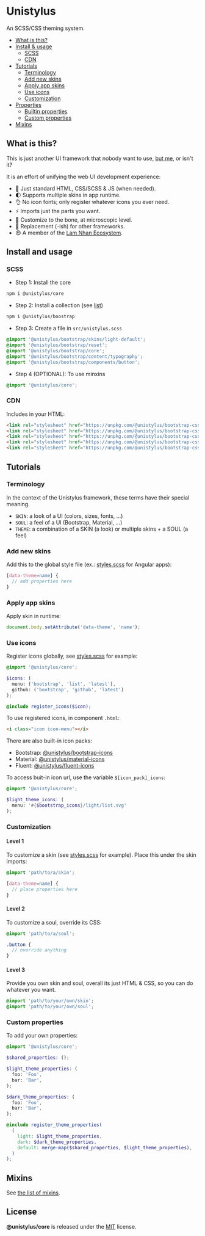 # Unistylus

An SCSS/CSS theming system.

- [What is this?](#why-is-this)
- [Install & usage](#install-and-usage)
  - [SCSS](#scss)
  - [CDN](#cdn)
- [Tutorials](#tutorials)
  - [Terminology](#terminology)
  - [Add new skins](#add-new-skins)
  - [Apply app skins](#apply-app-skins)
  - [Use icons](#Use-icons)
  - [Customization](#customization)
- [Properties](#properties)
  - [Builtin properties](#builtin-properties)
  - [Custom properties](#custom-properties)
- [Mixins](#mixins)

## What is this?

This is just another UI framework that nobody want to use, [but me](https://lamnhan.com), or isn't it?

It is an effort of unifying the web UI development experience:

- 💚 Just standard HTML, CSS/SCSS & JS (when needed).
- 🌓 Supports multiple skins in app runtime.
- 👌 No icon fonts; only register whatever icons you ever need.
- ⚡ Imports just the parts you want.
- 🔨 Customize to the bone, at microscopic level.
- 🔌 Replacement (-ish) for other frameworks.
- 😍 A member of the [Lam Nhan Ecosystem](https://lamnhan.com/works).

## Install and usage

### SCSS

- Step 1: Install the core

```bash
npm i @unistylus/core
```

- Step 2: Install a collection (see [list](/guide/terminology))

```bash
npm i @unistylus/boostrap
```

- Step 3: Create a file in `src/unistylus.scss`

```scss
@import '@unistylus/bootstrap/skins/light-default';
@import '@unistylus/bootstrap/reset';
@import '@unistylus/bootstrap/core';
@import '@unistylus/bootstrap/content/typography';
@import '@unistylus/bootstrap/components/button';

```

- Step 4 (OPTIONAL): To use minxins

```scss
@import '@unistylus/core';
```

### CDN

Includes in your HTML:

```html
<link rel="stylesheet" href="https://unpkg.com/@unistylus/bootstrap-css@latest/skins/light-default.min.css">
<link rel="stylesheet" href="https://unpkg.com/@unistylus/bootstrap-css@latest/reset.min.css">
<link rel="stylesheet" href="https://unpkg.com/@unistylus/bootstrap-css@latest/core.min.css">
<link rel="stylesheet" href="https://unpkg.com/@unistylus/bootstrap-css@latest/content/typography.min.css">
<link rel="stylesheet" href="https://unpkg.com/@unistylus/bootstrap-css@latest/components/button.min.css">
```

## Tutorials

### Terminology

In the context of the Unistylus framework, these terms have their special meaning.

- `SKIN`: a look of a UI (colors, sizes, fonts, ...)
- `SOUL`: a feel of a UI (Bootstrap, Material, ...)
- `THEME`: a combination of a SKIN (a look) or multiple skins + a SOUL (a feel)

### Add new skins

Add this to the global style file (ex.: [styles.scss](https://github.com/unistylus/core/blob/main/src/styles.scss) for Angular apps):

```scss
[data-theme=name] {
  // add properties here
}
```

### Apply app skins

Apply skin in runtime:

```js
document.body.setAttribute('data-theme', 'name');
```

### Use icons

Register icons globally, see [styles.scss](https://github.com/unistylus/core/blob/main/src/styles.scss) for example:

```scss
@import '@unistylus/core';

$icons: (
  menu: ('bootstrap', 'list', 'latest'),
  github: ('bootstrap', 'github', 'latest')
);

@include register_icons($icon);
```

To use registered icons, in component `.html`:

```html
<i class="icon icon-menu"></i>
```

There are also built-in icon packs:
- Bootstrap: [@unistylus/bootstrap-icons](https://github.com/unistylus/bootstrap-icons)
- Material: [@unistylus/material-icons](https://github.com/unistylus/material-icons)
- Fluent: [@unistylus/fluent-icons](https://github.com/unistylus/fluent-icons)

To access buit-in icon url, use the variable `$[icon_pack]_icons`:

```scss
@import '@unistylus/core';

$light_theme_icons: (
  menu: '#{$bootstrap_icons}/light/list.svg'
);
```

### Customization

#### Level 1

To customize a skin (see [styles.scss](https://github.com/unistylus/core/blob/main/src/styles.scss) for example). Place this under the skin imports:

```scss
@import 'path/to/a/skin';

[data-theme=name] {
  // place properties here
}
```

#### Level 2

To customize a soul, override its CSS:

```scss
@import 'path/to/a/soul';

.button {
  // override anything
}
```

#### Level 3

Provide you own skin and soul, overall its just HTML & CSS, so you can do whatever you want.

```scss
@import 'path/to/your/own/skin';
@import 'path/to/your/own/soul';
```

### Custom properties

To add your own properties:

```scss
@import '@unistylus/core';

$shared_properties: ();

$light_theme_properties: (
  foo: 'Foo',
  bar: 'Bar',
);

$dark_theme_properties: (
  foo: 'Foo',
  bar: 'Bar',
);

@include register_theme_properties(
  (
    light: $light_theme_properties,
    dark: $dark_theme_properties,
    default: merge-map($shared_properties, $light_theme_properties),
  )
);
```

## Mixins

See [the list of mixins](https://github.com/unistylus/core/blob/main/projects/unistylus/src/mixins).

## License

**@unistylus/core** is released under the [MIT](https://github.com/unistylus/core/blob/master/LICENSE) license.
